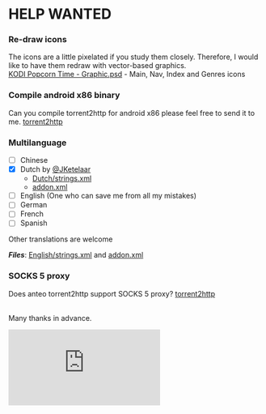 
# HELP WANTED #

### Re-draw icons ###
The icons are a little pixelated if you study them closely.
Therefore, I would like to have them redraw with vector-based graphics.<br>
[KODI Popcorn Time - Graphic.psd](https://github.com/Diblo/KODI-Popcorn-Time/blob/master/Other/KODI%20Popcorn%20Time%20-%20Graphic.psd) - Main, Nav, Index and Genres icons

### Compile android x86 binary ###
Can you compile torrent2http for android x86 please feel free to send it to me.
[torrent2http](https://github.com/anteo/torrent2http)

### Multilanguage ###
- [ ] Chinese
- [x] Dutch by [@JKetelaar](https://github.com/JKetelaar)
    - [Dutch/strings.xml](https://github.com/Diblo/KODI-Popcorn-Time/blob/master/plugin.video.kodipopcorntime/resources/language/Dutch/strings.xml)
    - [addon.xml](https://github.com/Diblo/KODI-Popcorn-Time/blob/master/plugin.video.kodipopcorntime/addon.xml)
- [ ] English (One who can save me from all my mistakes)
- [ ] German
- [ ] French
- [ ] Spanish

Other translations are welcome

***Files***: [English/strings.xml](https://github.com/Diblo/KODI-Popcorn-Time/blob/master/plugin.video.kodipopcorntime/resources/language/English/strings.xml) and [addon.xml](https://github.com/Diblo/KODI-Popcorn-Time/blob/master/plugin.video.kodipopcorntime/addon.xml)

### SOCKS 5 proxy ###
Does anteo torrent2http support SOCKS 5 proxy?
[torrent2http](https://github.com/anteo/torrent2http)

<br>
Many thanks in advance.


[![Analytics](https://ga-beacon.appspot.com/UA-63872919-1/KODI-Popcorn-Time/HELP_WANTED.md)](https://github.com/igrigorik/ga-beacon)
